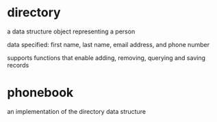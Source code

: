 # directory
a data structure object representing a person

data specified: first name, last name, email address, and phone number

supports functions that enable adding, removing, querying and saving records



# phonebook
an implementation of the directory data structure
